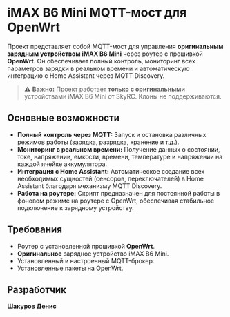# iMAX B6 Mini MQTT-мост для OpenWrt

Проект представляет собой MQTT-мост для управления **оригинальным зарядным устройством iMAX B6 Mini** через роутер с прошивкой **OpenWrt**. Он обеспечивает полный контроль, мониторинг всех параметров зарядки в реальном времени и автоматическую интеграцию с Home Assistant через MQTT Discovery.

> ⚠️ **Важно:** Проект работает **только с оригинальными** устройствами iMAX B6 Mini от SkyRC. Клоны не поддерживаются.

## Основные возможности

* **Полный контроль через MQTT:** Запуск и остановка различных режимов работы (зарядка, разрядка, хранение и т.д.).
* **Мониторинг в реальном времени:** Получение данных о состоянии, токе, напряжении, емкости, времени, температуре и напряжении на каждой ячейке аккумулятора.
* **Интеграция с Home Assistant:** Автоматическое создание всех необходимых сущностей (сенсоров, переключателей) в Home Assistant благодаря механизму MQTT Discovery.
* **Работа на роутере:** Скрипт предназначен для постоянной работы в фоновом режиме на роутере с OpenWrt, обеспечивая стабильное подключение к зарядному устройству.

## Требования

* Роутер с установленной прошивкой **OpenWrt**.
* **Оригинальное** зарядное устройство iMAX B6 Mini.
* Установленный и настроенный MQTT-брокер.
* Установленные пакеты на OpenWrt.
  
## Разработчик
 **Шакуров Денис**
